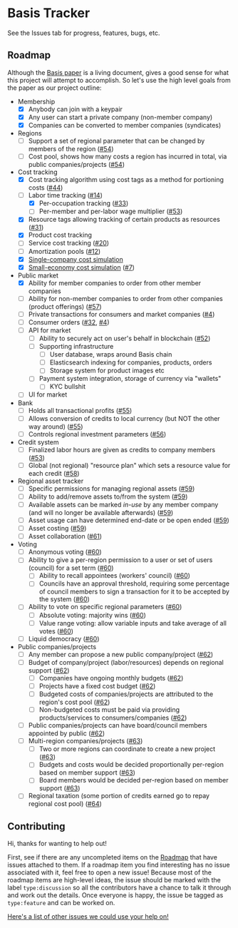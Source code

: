 # Basis Tracker

See the Issues tab for progress, features, bugs, etc.

## Roadmap

Although the [Basis paper](https://gitlab.com/basisproject/paper) is a living document, gives a good sense for what this project will attempt to accomplish. So let's use the high level goals from the paper as our project outline:

- Membership
  - [x] Anybody can join with a keypair
  - [x] Any user can start a private company (non-member company)
  - [x] Companies can be converted to member companies (syndicates)
- Regions
  - [ ] Support a set of regional parameter that can be changed by members of the region ([#54][i54])
  - [ ] Cost pool, shows how many costs a region has incurred in total, via public companies/projects ([#54][i54])
- Cost tracking
  - [x] Cost tracking algorithm using cost tags as a method for portioning costs ([#44][i44])
  - [ ] Labor time tracking ([#14][i14])
    - [x] Per-occupation tracking ([#33][i33])
    - [ ] Per-member and per-labor wage multiplier ([#53][i53])
  - [x] Resource tags allowing tracking of certain products as resources ([#31][i31])
  - [x] Product cost tracking
  - [ ] Service cost tracking ([#20][i20])
  - [ ] Amortization pools ([#12][i21])
  - [x] [Single-company cost simulation](https://gitlab.com/basisproject/product-costs)
  - [x] [Small-economy cost simulation](https://gitlab.com/basisproject/sim) ([#7][i7])
- Public market
  - [x] Ability for member companies to order from other member companies
  - [ ] Ability for non-member companies to order from other companies (product offerings) ([#57][i57])
  - [ ] Private transactions for consumers and market companies ([#4][i4])
  - [ ] Consumer orders ([#32][i32], [#4][i4])
  - [ ] API for market
    - [ ] Ability to securely act on user's behalf in blockchain ([#52][i52])
    - [ ] Supporting infrastructure
      - [ ] User database, wraps around Basis chain
      - [ ] Elasticsearch indexing for companies, products, orders
      - [ ] Storage system for product images etc
    - [ ] Payment system integration, storage of currency via "wallets"
      - [ ] KYC bullshit
  - [ ] UI for market
- Bank
  - [ ] Holds all transactional profits ([#55][i55])
  - [ ] Allows conversion of credits to local currency (but NOT the other way around) ([#55][i55])
  - [ ] Controls regional investment parameters ([#56][i56])
- Credit system
  - [ ] Finalized labor hours are given as credits to company members ([#53][i53])
  - [ ] Global (not regional) "resource plan" which sets a resource value for each credit ([#58][i58])
- Regional asset tracker
  - [ ] Specific permissions for managing regional assets ([#59][i59])
  - [ ] Ability to add/remove assets to/from the system ([#59][i59])
  - [ ] Available assets can be marked *in-use* by any member company (and will no longer be available afterwards) ([#59][i59])
  - [ ] Asset usage can have determined end-date or be open ended ([#59][i59])
  - [ ] Asset costing ([#59][i59])
  - [ ] Asset collaboration ([#61][i61])
- Voting
  - [ ] Anonymous voting ([#60][i60])
  - [ ] Ability to give a per-region permission to a user or set of users (council) for a set term ([#60][i60])
    - [ ] Ability to recall appointees (workers' council) ([#60][i60])
    - [ ] Councils have an approval threshold, requiring some percentage of council members to sign a transaction for it to be accepted by the system ([#60][i60])
  - [ ] Ability to vote on specific regional parameters ([#60][i60])
    - [ ] Absolute voting: majority wins ([#60][i60])
    - [ ] Value range voting: allow variable inputs and take average of all votes ([#60][i60])
  - [ ] Liquid democracy ([#60][i60])
- Public companies/projects
  - [ ] Any member can propose a new public company/project ([#62][i62])
  - [ ] Budget of company/project (labor/resources) depends on regional support ([#62][i62])
    - [ ] Companies have ongoing monthly budgets ([#62][i62])
    - [ ] Projects have a fixed cost budget ([#62][i62])
    - [ ] Budgeted costs of companies/projects are attributed to the region's cost pool ([#62][i62])
    - [ ] Non-budgeted costs must be paid via providing products/services to consumers/companies ([#62][i62])
  - [ ] Public companies/projects can have board/council members appointed by public ([#62][i62])
  - [ ] Multi-region companies/projects ([#63][i63])
    - [ ] Two or more regions can coordinate to create a new project ([#63][i63])
    - [ ] Budgets and costs would be decided proportionally per-region based on member support ([#63][i63])
    - [ ] Board members would be decided per-region based on member support ([#63][i63])
  - [ ] Regional taxation (some portion of credits earned go to repay regional cost pool) ([#64][i64])

[i4]: https://gitlab.com/basisproject/tracker/issues/4
[i7]: https://gitlab.com/basisproject/tracker/issues/7
[i14]: https://gitlab.com/basisproject/tracker/issues/14
[i20]: https://gitlab.com/basisproject/tracker/issues/20
[i21]: https://gitlab.com/basisproject/tracker/issues/21
[i31]: https://gitlab.com/basisproject/tracker/issues/31
[i32]: https://gitlab.com/basisproject/tracker/issues/32
[i33]: https://gitlab.com/basisproject/tracker/issues/33
[i44]: https://gitlab.com/basisproject/tracker/issues/44
[i52]: https://gitlab.com/basisproject/tracker/issues/52
[i53]: https://gitlab.com/basisproject/tracker/issues/53
[i54]: https://gitlab.com/basisproject/tracker/issues/54
[i55]: https://gitlab.com/basisproject/tracker/issues/55
[i56]: https://gitlab.com/basisproject/tracker/issues/56
[i57]: https://gitlab.com/basisproject/tracker/issues/57
[i58]: https://gitlab.com/basisproject/tracker/issues/58
[i59]: https://gitlab.com/basisproject/tracker/issues/59
[i60]: https://gitlab.com/basisproject/tracker/issues/60
[i61]: https://gitlab.com/basisproject/tracker/issues/61
[i62]: https://gitlab.com/basisproject/tracker/issues/62
[i63]: https://gitlab.com/basisproject/tracker/issues/63
[i64]: https://gitlab.com/basisproject/tracker/issues/64

## Contributing

Hi, thanks for wanting to help out!

First, see if there are any uncompleted items on the [Roadmap](#roadmap) that have issues attached to them. If a roadmap item you find interesting has no issue associated with it, feel free to open a new issue! Because most of the roadmap items are high-level ideas, the issue should be marked with the label `type:discussion` so all the contributors have a chance to talk it through and work out the details. Once everyone is happy, the issue be tagged as `type:feature` and can be worked on.

[Here's a list of other issues we could use your help on!](https://gitlab.com/basisproject/tracker/issues?scope=all&utf8=%E2%9C%93&state=opened&milestone_title=Any&label_name[]=help-wanted)


